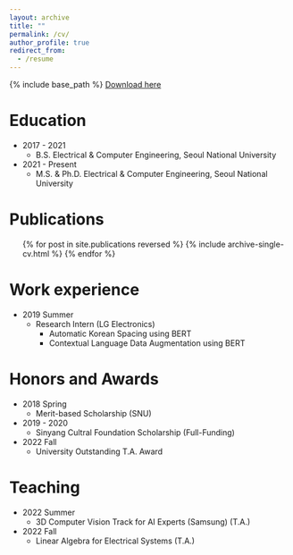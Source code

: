 ```yaml
---
layout: archive
title: ""
permalink: /cv/
author_profile: true
redirect_from:
  - /resume
---
```


{% include base_path %}
[Download here](https://drive.google.com/file/d/1cYrso-3yTI4zXRE-fMBS-h9wXz7oDSxL/view?usp=sharing)

Education
======
* 2017 - 2021
  * B.S. Electrical & Computer Engineering, Seoul National University
* 2021 - Present
  * M.S. & Ph.D. Electrical & Computer Engineering, Seoul National University


Publications
======
  <ul>{% for post in site.publications reversed %}
    {% include archive-single-cv.html %}
  {% endfor %}</ul>


Work experience
======
* 2019 Summer
  * Research Intern (LG Electronics)
    * Automatic Korean Spacing using BERT
    * Contextual Language Data Augmentation using BERT

Honors and Awards
======
* 2018 Spring
  * Merit-based Scholarship (SNU)
* 2019 - 2020
  * Sinyang Cultral Foundation Scholarship (Full-Funding)
* 2022 Fall
  * University Outstanding T.A. Award

Teaching
======
* 2022 Summer
  * 3D Computer Vision Track for AI Experts (Samsung) (T.A.)
* 2022 Fall
  * Linear Algebra for Electrical Systems (T.A.)